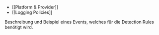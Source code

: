 

  - [[Platform & Provider]]
  - [[Logging Policies]]

Beschreibung und Beispiel eines Events, welches für die Detection Rules benötigt wird.